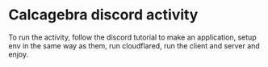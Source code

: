 # Calcagebra discord activity

To run the activity, follow the discord tutorial to make an application, setup env in the same way as them, run cloudflared, run the client and server and enjoy.
